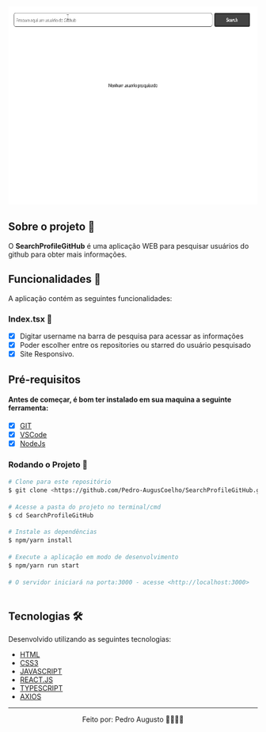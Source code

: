 <div align='center'>
  <img height='400px' alt='Readme' title='Readme' src='./Animação.gif'>
</div>

## Sobre o projeto 💬

O **SearchProfileGitHub** é uma aplicação WEB para pesquisar usuários do github para obter mais informações.

## Funcionalidades 🧠

A aplicação contém as seguintes funcionalidades:

### Index.tsx 📕

- [x] Digitar username na barra de pesquisa para acessar as informações
- [x] Poder escolher entre os repositories ou starred do usuário pesquisado
- [x] Site Responsivo.

## Pré-requisitos
#### Antes de começar, é bom ter instalado em sua maquina a seguinte ferramenta:
- [x] [GIT](https://git-scm.com/)
- [x] [VSCode](https://code.visualstudio.com/)
- [x] [NodeJs](https://nodejs.org/en/)

### Rodando o Projeto 📖

```bash
# Clone para este repositório
$ git clone <https://github.com/Pedro-AugusCoelho/SearchProfileGitHub.git>

# Acesse a pasta do projeto no terminal/cmd
$ cd SearchProfileGitHub

# Instale as dependências
$ npm/yarn install

# Execute a aplicação em modo de desenvolvimento
$ npm/yarn run start

# O servidor iniciará na porta:3000 - acesse <http://localhost:3000>
 
```

## Tecnologias 🛠

Desenvolvido utilizando as seguintes tecnologias:

- [HTML](https://www.w3schools.com/html/)
- [CSS3](https://www.w3schools.com/css/)
- [JAVASCRIPT](https://www.javascript.com/)
- [REACT.JS](https://pt-br.reactjs.org/)
- [TYPESCRIPT](https://www.typescriptlang.org/)
- [AXIOS](https://www.npmjs.com/package/axios)

****************

<p align="center">Feito por: Pedro Augusto 🧑🏽🤙🏽</p>
